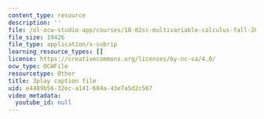 ```yaml
---
content_type: resource
description: ''
file: /ol-ocw-studio-app/courses/18-02sc-multivariable-calculus-fall-2010/e4489b5632eca141604a43e7a5d2c567_RoTz_ylFHfY.srt
file_size: 19426
file_type: application/x-subrip
learning_resource_types: []
license: https://creativecommons.org/licenses/by-nc-sa/4.0/
ocw_type: OCWFile
resourcetype: Other
title: 3play caption file
uid: e4489b56-32ec-a141-604a-43e7a5d2c567
video_metadata:
  youtube_id: null
---
```

